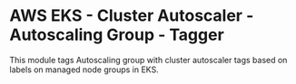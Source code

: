 # AWS EKS - Cluster Autoscaler - Autoscaling Group - Tagger

This module tags Autoscaling group with cluster autoscaler tags based on labels on managed node groups in EKS.
